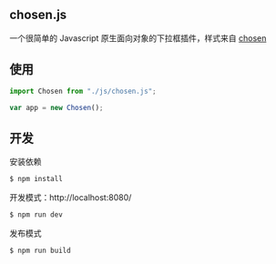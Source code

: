## chosen.js

一个很简单的 Javascript 原生面向对象的下拉框插件，样式来自 [chosen](https://github.com/harvesthq/chosen)

## 使用

```js
import Chosen from "./js/chosen.js";

var app = new Chosen();

```
## 开发

安装依赖

```sh
$ npm install
```

开发模式：http://localhost:8080/

```sh
$ npm run dev
```

发布模式

```sh
$ npm run build
```
